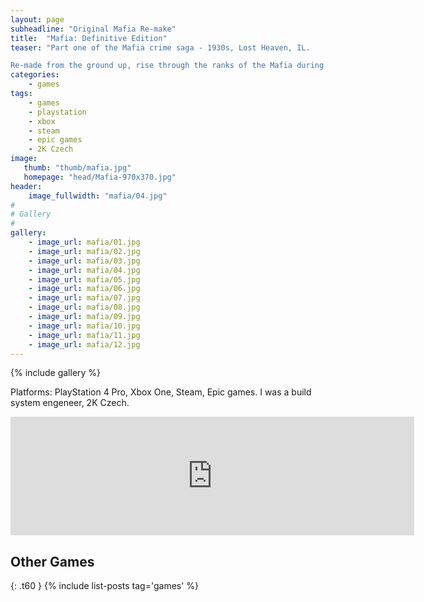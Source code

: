 ```yaml
---
layout: page
subheadline: "Original Mafia Re-make"
title:  "Mafia: Definitive Edition"
teaser: "Part one of the Mafia crime saga - 1930s, Lost Heaven, IL. 

Re-made from the ground up, rise through the ranks of the Mafia during the Prohibition era of organized crime. After a run-in with the mob, cab driver Tommy Angelo is thrust into a deadly underworld. Initially uneasy about falling in with the Salieri crime family, Tommy soon finds that the rewards are too big to ignore."
categories:
    - games
tags:
    - games
    - playstation
    - xbox
    - steam
    - epic games
    - 2K Czech
image:
   thumb: "thumb/mafia.jpg"
   homepage: "head/Mafia-970x370.jpg"
header:
    image_fullwidth: "mafia/04.jpg"
#
# Gallery
#
gallery:
    - image_url: mafia/01.jpg
    - image_url: mafia/02.jpg
    - image_url: mafia/03.jpg
    - image_url: mafia/04.jpg
    - image_url: mafia/05.jpg
    - image_url: mafia/06.jpg
    - image_url: mafia/07.jpg
    - image_url: mafia/08.jpg
    - image_url: mafia/09.jpg
    - image_url: mafia/10.jpg
    - image_url: mafia/11.jpg
    - image_url: mafia/12.jpg
---
```


{% include gallery %}

Platforms: PlayStation 4 Pro, Xbox One, Steam, Epic games. I was a build system engeneer, 2K Czech.

<iframe src="https://store.steampowered.com/widget/1030840/" frameborder="0" width="646" height="190"></iframe>

## Other Games
{: .t60 }
{% include list-posts tag='games' %}